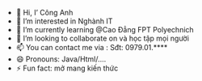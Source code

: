- 👋 Hi, I’ Công Anh
- 👀 I’m interested in Nghành IT
- 🌱 I’m currently learning @Cao Đẳng FPT Polyechnich
- 💞️ I’m looking to collaborate on và học tập mọi người
- 📫 You can contact me via : Sđt: 0979.01.****
- 😄 Pronouns: Java/Html/....
- ⚡ Fun fact: mở mang kiến thức

<!---
Canh1613/Canh1613 is a ✨ special ✨ repository because its `README.md` (this file) appears on your GitHub profile.
You can click the Preview link to take a look at your changes.
--->
